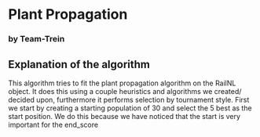 # Plant Propagation
### by Team-Trein
## Explanation of the algorithm
This algorithm tries to fit the plant propagation algorithm on the RailNL object.
It does this using a couple heuristics and algorithms we created/ decided upon, furthermore it performs selection by tournament style.
First we start by creating a starting population of 30 and select the 5 best as the start position. We do this because we have noticed that the start is very important for the end_score
